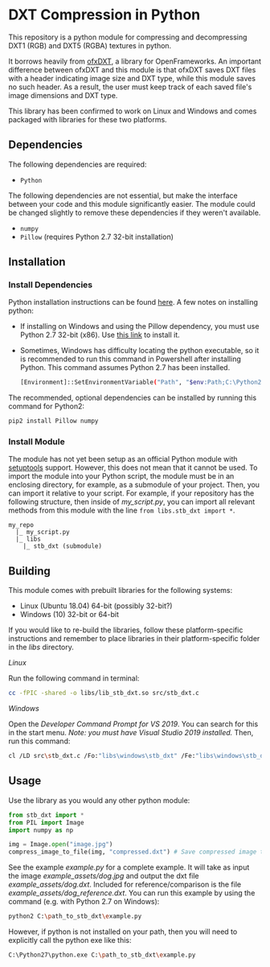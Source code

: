 # DXT Compression in Python

This repository is a python module for compressing and decompressing DXT1 (RGB) and DXT5 (RGBA) textures in python.

It borrows heavily from [ofxDXT](https://github.com/armadillu/ofxDXT), a library for OpenFrameworks. An important difference between ofxDXT and this module is that ofxDXT saves DXT files with a header indicating image size and DXT type, while this module saves no such header. As a result, the user must keep track of each saved file's image dimensions and DXT type.

This library has been confirmed to work on Linux and Windows and comes packaged with libraries for these two platforms.

## Dependencies

The following dependencies are required:

- `Python`

The following dependencies are not essential, but make the interface between your code and this module significantly easier. The module could be changed slightly to remove these dependencies if they weren't available.

- `numpy`
- `Pillow` (requires Python 2.7 32-bit installation)

## Installation

### Install Dependencies

Python installation instructions can be found [here](https://www.python.org/downloads/). A few notes on installing python:

- If installing on Windows and using the Pillow dependency, you must use Python 2.7 32-bit (x86). Use [this link](https://www.python.org/ftp/python/2.7.18/python-2.7.18.msi) to install it.

- Sometimes, Windows has difficulty locating the python executable, so it is recommended to run this command in Powershell after installing Python. This command assumes Python 2.7 has been installed.

  ```bash
  [Environment]::SetEnvironmentVariable("Path", "$env:Path;C:\Python27\;C:\Python27\Scripts\", "User")
  ```

The recommended, optional dependencies can be installed by running this command for Python2:

```bash
pip2 install Pillow numpy
```

### Install Module

The module has not yet been setup as an official Python module with [setuptools](https://setuptools.readthedocs.io/en/latest/) support. However, this does not mean that it cannot be used. To import the module into your Python script, the module must be in an enclosing directory, for example, as a submodule of your project. Then, you can import it relative to your script. For example, if your repository has the following structure, then inside of *my_script.py*, you can import all relevant methods from this module with the line `from libs.stb_dxt import *`.

```
my_repo
  |_ my_script.py
  |_ libs
    |_ stb_dxt (submodule)
```

## Building

This module comes with prebuilt libraries for the following systems:

- Linux (Ubuntu 18.04) 64-bit (possibly 32-bit?)
- Windows (10) 32-bit or 64-bit

If you would like to re-build the libraries, follow these platform-specific instructions and remember to place libraries in their platform-specific folder in the *libs* directory.

*Linux*

Run the following command in terminal:

```bash
cc -fPIC -shared -o libs/lib_stb_dxt.so src/stb_dxt.c
```

*Windows*

Open the *Developer Command Prompt for VS 2019*. You can search for this in the start menu.  *Note: you must have Visual Studio 2019 installed.* Then, run this command:

```bash
cl /LD src\stb_dxt.c /Fo:"libs\windows\stb_dxt" /Fe:"libs\windows\stb_dxt"
```

## Usage

Use the library as you would any other python module:

```python
from stb_dxt import *
from PIL import Image
import numpy as np

img = Image.open("image.jpg")
compress_image_to_file(img, "compressed.dxt") # Save compressed image to file
```

See the example *example.py* for a complete example. It will take as input the image *example_assets/dog.jpg* and output the dxt file *example_assets/dog.dxt*. Included for reference/comparison is the file *example_assets/dog_reference.dxt*. You can run this example by using the command (e.g. with Python 2.7 on Windows):

```bash
python2 C:\path_to_stb_dxt\example.py
```

However, if python is not installed on your path, then you will need to explicitly call the python exe like this:

```bash
C:\Python27\python.exe C:\path_to_stb_dxt\example.py
```